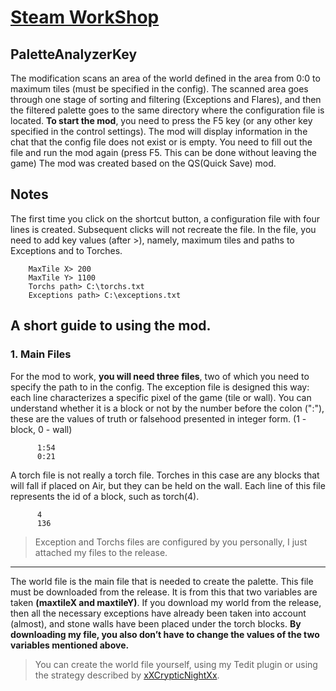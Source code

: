 # [Steam WorkShop](https://steamcommunity.com/sharedfiles/filedetails/?id=2989170867)

## PaletteAnalyzerKey
The modification scans an area of the world defined in the area from 0:0 to maximum tiles (must be specified in the config). The scanned area goes through one stage of sorting and filtering (Exceptions and Flares), and then the filtered palette goes to the same directory where the configuration file is located. **To start the mod**, you need to press the F5 key (or any other key specified in the control settings). The mod will display information in the chat that the config file does not exist or is empty. You need to fill out the file and run the mod again (press F5. This can be done without leaving the game)
The mod was created based on the QS(Quick Save) mod.
## Notes
The first time you click on the shortcut button, a configuration file with four lines is created. Subsequent clicks will not recreate the file. In the file, you need to add key values (after >), namely, maximum tiles and paths to Exceptions and to Torches.
  ```
      MaxTile X> 200
      MaxTile Y> 1100
      Torchs path> C:\torchs.txt
      Exceptions path> C:\exceptions.txt
  ```
## A short guide to using the mod.
### 1. Main Files
For the mod to work, **you will need three files**, two of which you need to specify the path to in the config. 
The exception file is designed this way: each line characterizes a specific pixel of the game (tile or wall). You can understand whether it is a block or not by the number before the colon (":"), these are the values of truth or falsehood presented in integer form. (1 - block, 0 - wall)
```
      1:54
      0:21
```
A torch file is not really a torch file. Torches in this case are any blocks that will fall if placed on Air, but they can be held on the wall. Each line of this file represents the id of a block, such as torch(4).
```
      4
      136
```

> Exception and Torchs files are configured by you personally, I just attached my files to the release.
---
The world file is the main file that is needed to create the palette. This file must be downloaded from the release. It is from this that two variables are taken **(maxtileX and maxtileY)**. If you download my world from the release, then all the necessary exceptions have already been taken into account (almost), and stone walls have been placed under the torch blocks. **By downloading my file, you also don’t have to change the values of the two variables mentioned above.**
> You can create the world file yourself, using my Tedit plugin or using the strategy described by [xXCrypticNightXx](https://forums.terraria.org/index.php?members/xxcrypticnightxx.98963/).

